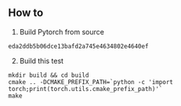## How to
1. Build Pytorch from source
```
eda2ddb5b06dce13bafd2a745e4634802e4640ef
```

2. Build this test
```
mkdir build && cd build
cmake .. -DCMAKE_PREFIX_PATH=`python -c 'import torch;print(torch.utils.cmake_prefix_path)'`
make
```

